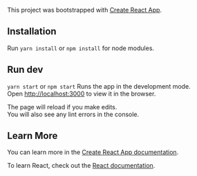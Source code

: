 This project was bootstrapped with [Create React App](https://github.com/facebook/create-react-app).



## Installation

Run `yarn install` or `npm install` for node modules.


## Run dev

`yarn start` or `npm start`
Runs the app in the development mode.<br />
Open [http://localhost:3000](http://localhost:3000) to view it in the browser.

The page will reload if you make edits.<br />
You will also see any lint errors in the console.


## Learn More

You can learn more in the [Create React App documentation](https://facebook.github.io/create-react-app/docs/getting-started).

To learn React, check out the [React documentation](https://reactjs.org/).
